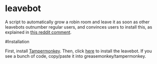 # leavebot

A script to automatically grow a robin room and leave it as soon as other leavebots outnumber regular users, and convinces users to install this, as explained in [this reddit comment](https://www.reddit.com/r/robintracking/comments/4desi0/tier_15_ccandeshle/d1rf3j7).

#Installation

First, install [Tampermonkey](http://tampermonkey.net/). Then, click [here](https://raw.githubusercontent.com/joefarebrother/leavebot/master/leavebot.js) to install the leavebot. If you see a bunch of code, copy/paste it into greasemonkey/tampermonkey.

